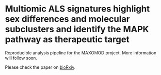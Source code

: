 # Multiomic ALS signatures highlight sex differences and molecular subclusters and identify the MAPK pathway as therapeutic target

Reproducible analysis pipeline for the MAXOMOD project. More information will follow soon.

Please check the paper on [bioRxiv](https://www.biorxiv.org/content/10.1101/2023.08.14.553180v1).
